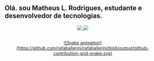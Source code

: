 ## Olá. sou Matheus L. Rodrigues, estudante e desenvolvedor de tecnologias.
<div align="center">
  <a href="https://github.com/Ma1heus">
  <img height="180em" src="https://github-readme-stats.vercel.app/api?username=Ma1heus&show_icons=true&theme=dracula&include_all_commits=true&count_private=true"/>
  <img height="180em" src="https://github-readme-stats.vercel.app/api/top-langs/?username=Ma1heus&layout=compact&langs_count=7&theme=dracula"/>
  
  ##
 
<div> 
   ![Snake animation](https://github.com/rafaballerini/rafaballerini/blob/output/github-contribution-grid-snake.svg)
 </div>
